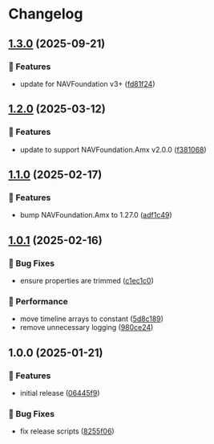 # Changelog

## [1.3.0](https://github.com/Norgate-AV/NAVDatabase.Amx.ExtronDVS605/compare/v1.2.0...v1.3.0) (2025-09-21)

### 🌟 Features

- update for NAVFoundation v3+ ([fd81f24](https://github.com/Norgate-AV/NAVDatabase.Amx.ExtronDVS605/commit/fd81f24c2852551593f9e1cc971b3d015bb92329))

## [1.2.0](https://github.com/Norgate-AV/NAVDatabase.Amx.ExtronDVS605/compare/v1.1.0...v1.2.0) (2025-03-12)

### 🌟 Features

- update to support NAVFoundation.Amx v2.0.0 ([f381068](https://github.com/Norgate-AV/NAVDatabase.Amx.ExtronDVS605/commit/f3810689a062f22a3494783b09712209e6073777))

## [1.1.0](https://github.com/Norgate-AV/NAVDatabase.Amx.ExtronDVS605/compare/v1.0.1...v1.1.0) (2025-02-17)

### 🌟 Features

- bump NAVFoundation.Amx to 1.27.0 ([adf1c49](https://github.com/Norgate-AV/NAVDatabase.Amx.ExtronDVS605/commit/adf1c497d3a3b2cda28d49c58e55145dc1dc7111))

## [1.0.1](https://github.com/Norgate-AV/NAVDatabase.Amx.ExtronDVS605/compare/v1.0.0...v1.0.1) (2025-02-16)

### 🐛 Bug Fixes

- ensure properties are trimmed ([c1ec1c0](https://github.com/Norgate-AV/NAVDatabase.Amx.ExtronDVS605/commit/c1ec1c087d942d930388bde7e71dc01bd20d7181))

### 🚀 Performance

- move timeline arrays to constant ([5d8c189](https://github.com/Norgate-AV/NAVDatabase.Amx.ExtronDVS605/commit/5d8c1890a6e85f0cf4caaa33d2c3aff023b1326d))
- remove unnecessary logging ([980ce24](https://github.com/Norgate-AV/NAVDatabase.Amx.ExtronDVS605/commit/980ce24f8a4804839bfe64dcc32ede32da6298b0))

## 1.0.0 (2025-01-21)

### 🌟 Features

- initial release ([06445f9](https://github.com/Norgate-AV/NAVDatabase.Amx.ExtronDVS605/commit/06445f900e1dd4e6288b8ee9e3ae25e61609f340))

### 🐛 Bug Fixes

- fix release scripts ([8255f06](https://github.com/Norgate-AV/NAVDatabase.Amx.ExtronDVS605/commit/8255f06d2a5bb8dd6fe52ab6a994d4ee6113960d))
